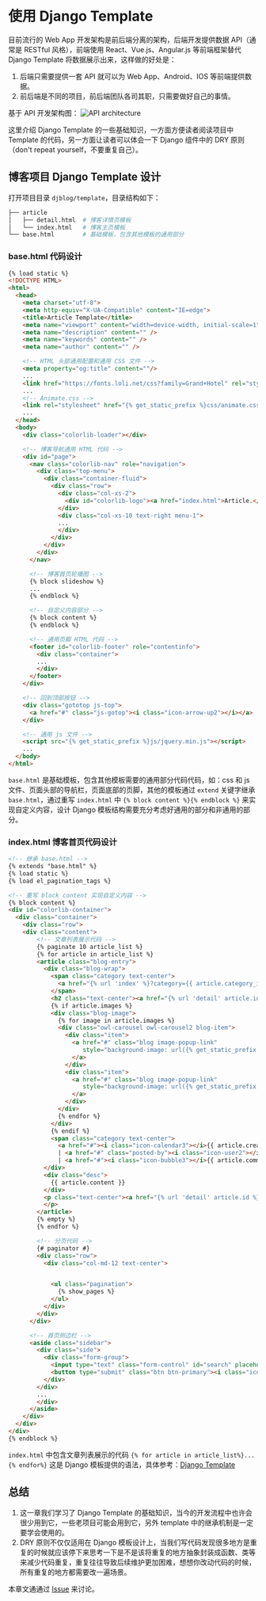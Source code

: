 # 使用 Django Template

目前流行的 Web App 开发架构是前后端分离的架构，后端开发提供数据 API（通常是 RESTful 风格），前端使用 React、Vue.js、Angular.js 等前端框架替代 Django Template 将数据展示出来，这样做的好处是：

1. 后端只需要提供一套 API 就可以为 Web App、Android、IOS 等前端提供数据。
2. 前后端是不同的项目，前后端团队各司其职，只需要做好自己的事情。

基于 API 开发架构图：
![API architecture](http://cdn.defcoding.com/E3E045F2-5FF7-4E2F-95D1-89BB9A026179.png)

这里介绍 Django Template 的一些基础知识，一方面方便读者阅读项目中 Template 的代码，另一方面让读者可以体会一下 Django 组件中的 DRY 原则（don't repeat yourself，不要重复自己）。

## 博客项目 Django Template 设计
打开项目目录 `djblog/template`，目录结构如下：
```bash
├── article
│   ├── detail.html  # 博客详情页模板
│   └── index.html   # 博客主页模板
└── base.html        # 基础模板，包含其他模板的通用部分
```

### base.html 代码设计
```html
{% load static %}
<!DOCTYPE HTML>
<html>
  <head>
    <meta charset="utf-8">
    <meta http-equiv="X-UA-Compatible" content="IE=edge">
    <title>Article Template</title>
    <meta name="viewport" content="width=device-width, initial-scale=1">
    <meta name="description" content="" />
    <meta name="keywords" content="" />
    <meta name="author" content="" />

    <!-- HTML 头部通用配置和通用 CSS 文件 -->
    <meta property="og:title" content=""/>
    ...
    <link href="https://fonts.loli.net/css?family=Grand+Hotel" rel="stylesheet">
    ...
    <!-- Animate.css -->
    <link rel="stylesheet" href="{% get_static_prefix %}css/animate.css">
    ...
  </head>
  <body>
    <div class="colorlib-loader"></div>

    <!-- 博客导航通用 HTML 代码 -->
    <div id="page">
      <nav class="colorlib-nav" role="navigation">
        <div class="top-menu">
          <div class="container-fluid">
            <div class="row">
              <div class="col-xs-2">
                <div id="colorlib-logo"><a href="index.html">Article.</a></div>
              </div>
              <div class="col-xs-10 text-right menu-1">
              ...
              </div>
            </div>
          </div>
        </div>
      </nav>

      <!-- 博客首页轮播图 -->
      {% block slideshow %}
      ...
      {% endblock %}

      <!-- 自定义内容部分 -->
      {% block content %}
      {% endblock %}

      <!-- 通用页脚 HTML 代码 -->
      <footer id="colorlib-footer" role="contentinfo">
        <div class="container">
        ...
        </div>
      </footer>
    </div>

    <!-- 回到顶部按钮 -->
    <div class="gototop js-top">
      <a href="#" class="js-gotop"><i class="icon-arrow-up2"></i></a>
    </div>

    <!-- 通用 js 文件 -->
    <script src="{% get_static_prefix %}js/jquery.min.js"></script>
    ...
  </body>
</html>
```

`base.html` 是基础模板，包含其他模板需要的通用部分代码代码，如：css 和 js 文件、页面头部的导航栏，页面底部的页脚，其他的模板通过 `extend` 关键字继承 `base.html`，通过重写 `index.html` 中 `{% block content %}{% endblock %}` 来实现自定义内容，设计 Django 模板结构需要充分考虑好通用的部分和非通用的部分。

### index.html 博客首页代码设计
```html
<!-- 继承 base.html -->
{% extends "base.html" %}
{% load static %}
{% load el_pagination_tags %}

<!-- 重写 block content 实现自定义内容 -->
{% block content %}
<div id="colorlib-container">
  <div class="container">
    <div class="row">
    <div class="content">
        <!-- 文章列表展示代码 -->
        {% paginate 10 article_list %}
        {% for article in article_list %}
        <article class="blog-entry">
          <div class="blog-wrap">
            <span class="category text-center">
              <a href="{% url 'index' %}?category={{ article.category_id }}">{{ article.category.name }}</a>
            </span>
            <h2 class="text-center"><a href="{% url 'detail' article.id %}">{{ article.title }}</a></h2>
            {% if article.images %}
            <div class="blog-image">
              {% for image in article.images %}
              <div class="owl-carousel owl-carousel2 blog-item">
                <div class="item">
                  <a href="#" class="blog image-popup-link"
                     style="background-image: url({% get_static_prefix %}images/blog-1.jpg);">
                  </a>
                </div>
                <div class="item">
                  <a href="#" class="blog image-popup-link"
                     style="background-image: url({% get_static_prefix %}images/blog-2.jpg);">
                  </a>
                </div>
              </div>
              {% endfor %}
            </div>
            {% endif %}
            <span class="category text-center">
              <a href="#"><i class="icon-calendar3"></i>{{ article.created_at|date:'Y-m-d H:i' }}</a>
              | <a href="#" class="posted-by"><i class="icon-user2"></i> {{ article.author.username }}</a>
              | <a href="#"><i class="icon-bubble3"></i>{{ article.comment_set.count }}</a></span>
          </div>
          <div class="desc">
            {{ article.content }}
          </div>
          <p class="text-center"><a href="{% url 'detail' article.id %}" class="btn btn-primary btn-custom">Continue Reading</a>
          </p>
        </article>
        {% empty %}
        {% endfor %}

        <!-- 分页代码 -->
        {# paginator #}
        <div class="row">
          <div class="col-md-12 text-center">


            <ul class="pagination">
              {% show_pages %}
            </ul>
          </div>
        </div>
      </div>

      <!-- 首页侧边栏 -->
      <aside class="sidebar">
        <div class="side">
          <div class="form-group">
            <input type="text" class="form-control" id="search" placeholder="Enter any key to search...">
            <button type="submit" class="btn btn-primary"><i class="icon-search3"></i></button>
          </div>
        </div>
        ...
        </div>
      </aside>
    </div>
  </div>
</div>
{% endblock %}
```
`index.html` 中包含文章列表展示的代码 `{% for article in article_list%}...{% endfor%}` 这是 Django 模板提供的语法，具体参考：[Django Template](https://docs.djangoproject.com/zh-hans/2.2/ref/templates/language/)

## 总结
1. 这一章我们学习了 Django Template 的基础知识，当今的开发流程中也许会很少用到它，一些老项目可能会用到它，另外 template 中的继承机制是一定要学会使用的。
2. DRY 原则不仅仅适用在 Django 模板设计上，当我们写代码发现很多地方是重复的时候就应该停下来思考一下是不是该将重复的地方抽象封装成函数、类等来减少代码重复，重复往往导致后续维护更加困难，想想你改动代码的时候，所有重复的地方都需要改一遍场景。

本章文通通过 [Issue](#) 来讨论。
